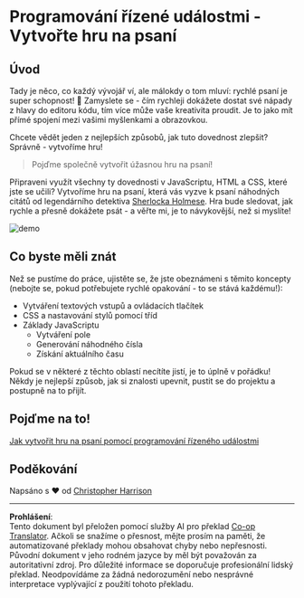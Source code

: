 <!--
CO_OP_TRANSLATOR_METADATA:
{
  "original_hash": "5adea7059676fcdb1b546ccd54c956c2",
  "translation_date": "2025-10-24T21:07:48+00:00",
  "source_file": "4-typing-game/README.md",
  "language_code": "cs"
}
-->
# Programování řízené událostmi - Vytvořte hru na psaní

## Úvod

Tady je něco, co každý vývojář ví, ale málokdy o tom mluví: rychlé psaní je super schopnost! 🚀 Zamyslete se - čím rychleji dokážete dostat své nápady z hlavy do editoru kódu, tím více může vaše kreativita proudit. Je to jako mít přímé spojení mezi vašimi myšlenkami a obrazovkou.

Chcete vědět jeden z nejlepších způsobů, jak tuto dovednost zlepšit? Správně - vytvoříme hru!

> Pojďme společně vytvořit úžasnou hru na psaní!

Připraveni využít všechny ty dovednosti v JavaScriptu, HTML a CSS, které jste se učili? Vytvoříme hru na psaní, která vás vyzve k psaní náhodných citátů od legendárního detektiva [Sherlocka Holmese](https://en.wikipedia.org/wiki/Sherlock_Holmes). Hra bude sledovat, jak rychle a přesně dokážete psát - a věřte mi, je to návykovější, než si myslíte!

![demo](../../../4-typing-game/images/demo.gif)

## Co byste měli znát

Než se pustíme do práce, ujistěte se, že jste obeznámeni s těmito koncepty (nebojte se, pokud potřebujete rychlé opakování - to se stává každému!):

- Vytváření textových vstupů a ovládacích tlačítek
- CSS a nastavování stylů pomocí tříd  
- Základy JavaScriptu
  - Vytváření pole
  - Generování náhodného čísla
  - Získání aktuálního času

Pokud se v některé z těchto oblastí necítíte jistí, je to úplně v pořádku! Někdy je nejlepší způsob, jak si znalosti upevnit, pustit se do projektu a postupně na to přijít.

## Pojďme na to!

[Jak vytvořit hru na psaní pomocí programování řízeného událostmi](./typing-game/README.md)

## Poděkování

Napsáno s ♥️ od [Christopher Harrison](http://www.twitter.com/geektrainer)

---

**Prohlášení**:  
Tento dokument byl přeložen pomocí služby AI pro překlad [Co-op Translator](https://github.com/Azure/co-op-translator). Ačkoli se snažíme o přesnost, mějte prosím na paměti, že automatizované překlady mohou obsahovat chyby nebo nepřesnosti. Původní dokument v jeho rodném jazyce by měl být považován za autoritativní zdroj. Pro důležité informace se doporučuje profesionální lidský překlad. Neodpovídáme za žádná nedorozumění nebo nesprávné interpretace vyplývající z použití tohoto překladu.